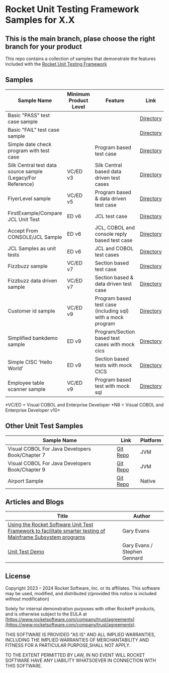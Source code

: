 # Rocket Unit Testing Framework Samples for X.X

## This is the main branch, plase choose the right branch for your product

This repo contains a collection of samples that demonstrate the features included with the [Rocket Unit Testing Framework](https://docs.rocketsoftware.com/bundle/enterprisedeveloper_dg2_100_html/page/GUID-56868D50-F836-4FA3-9255-8BCE6F895D1B.html)

## Samples

| Sample Name                                                 | Minimum Product Level | Feature                                                     | Link                                    | JVM | .NET 8 v10+ | Community Edition |
| ----------------------------------------------------------- | --------------------- | ----------------------------------------------------------- | --------------------------------------- | --- | ---------- | ----------------- |
| Basic "PASS" test case sample                               |                       |                                                             | [Directory](MyFirstTest/)               | Yes | Yes        | Yes               |
| Basic "FAIL" test case sample                               |                       |                                                             | [Directory](MyFirstFail/)               | Yes | Yes        | Yes               |
| Simple date check program with test case                    |                       | Program based test case                                     | [Directory](DateCheck/)                 | Yes | Yes        | Yes               |
| Silk Central test data source sample (Legacy/For Reference) | VC/ED v3              | Silk Central based data driven test cases                   | [Directory](SilkCentral-Sample/)        | --  | --         | --                |
| FlyerLevel sample                                           | VC/ED v5              | Program based & data driven test case                       | [Directory](FlyerLevel/)                | Yes | Yes        | Yes               |
| FirstExample/Compare JCL Unit Test                          | ED v6                 | JCL test case                                               | [Directory](ed_jcl_sample/)             | --  | --         | No                |
| Accept From CONSOLE/JCL Sample                              | ED v6                 | JCL, COBOL and console reply based test case                | [Directory](ed_jcl_cobol_reply/)        | --  | --         | No                |
| JCL Samples as unit tests                                   | ED v6                 | JCL and COBOL test cases                                    | [Directory](ed_jcl_cobol_examples/)     | --  | --         | No                |
| Fizzbuzz sample                                             | VC/ED v7              | Section based test case                                     | [Directory](mfupp_fizzbuzz/)            | Yes | Yes        | Yes               |
| Fizzbuzz data driven sample                                 | VC/ED v7              | Section based & data driven test case                       | [Directory](mfupp_fizzbuzz_dd/)         | Yes | Yes        | Yes               |
| Customer id sample                                          | VC/ED v9              | Program based test case (including sql) with a mock program | [Directory](mfupp_getCustomerId/)       |     |            | No                |
| Simplified bankdemo sample                                  | ED v9                 | Program/Section based test cases with mock cics             | [Directory](mfupp_bankdemo/)            | --  | --         | No                |
| Simple CISC 'Hello World'                                   | ED v9                 | Section based tests with mock CICS                          | [Directory](mfupp_cics_hello/)          | --  | --         | No                |
| Employee table scanner sample                               | VC/ED v9              | Program based test with mock sql                            | [Directory](mfupp_scan_employee_table/) |     |            | No                |

*VC/ED = Visual COBOL and Enterprise Developer
*N8 = Visual COBOL and Enterprise Developer v10+

## Other Unit Test Samples

| Sample Name                                     | Link                                                                                                            | Platform |
| ----------------------------------------------- | --------------------------------------------------------------------------------------------------------------- | -------- |
| Visual COBOL For Java Developers Book/Chapter 7 | [Git Repo](https://github.com/RocketSoftware/visual-cobol-for-java-developers-book/tree/master/chapter-07/MFUnit)   | JVM      |
| Visual COBOL For Java Developers Book/Chapter 9 | [Git Repo](https://github.com/RocketSoftware/visual-cobol-for-java-developers-book/tree/master/chapter-09/complete) | JVM      |
| Airport Sample                                  | [Git Repo](https://github.com/RocketSoftware/Airport-Sample)                                                        | Native   |

## Articles and Blogs

| Title | Author|
|--|--|
| [Using the Rocket Software Unit Test Framework to facilitate smarter testing of Mainframe Subsystem programs](https://www.rocketsoftware.com/blogs/using-the-rocket-unit-test-framework-to-facilitate-smarter-testing-of-mainframe-subsystem-programs) | Gary Evans | 
| [Unit Test Demo](https://www.youtube.com/watch?v=l3RB80RLBUQ&list=PLlUdEXI83_XpnIQjdXd8ias4ZcKBIPwBm&index=5&pp=iAQB) | Gary Evans / Stephen Gennard|

## License

Copyright 2023 – 2024 Rocket Software, Inc. or its affiliates. 
This software may be used, modified, and distributed z(provided this notice is included without modification)

Solely for internal demonstration purposes with other Rocket® products, and is otherwise subject to the EULA at [https://www.rocketsoftware.com/company/trust/agreements](https://www.rocketsoftware.com/company/trust/agreements).


THIS SOFTWARE IS PROVIDED "AS IS" AND ALL IMPLIED WARRANTIES, INCLUDING THE IMPLIED WARRANTIES OF MERCHANTABILITY AND FITNESS FOR A PARTICULAR PURPOSE,SHALL NOT APPLY.

TO THE EXTENT PERMITTED BY LAW, IN NO EVENT WILL ROCKET SOFTWARE HAVE ANY LIABILITY WHATSOEVER IN CONNECTION WITH THIS SOFTWARE.
